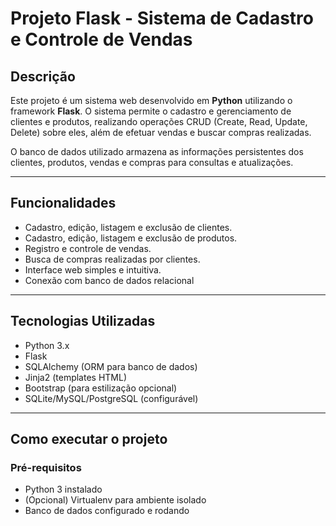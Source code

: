# Projeto Flask - Sistema de Cadastro e Controle de Vendas

## Descrição

Este projeto é um sistema web desenvolvido em **Python** utilizando o framework **Flask**. O sistema permite o cadastro e gerenciamento de clientes e produtos, realizando operações CRUD (Create, Read, Update, Delete) sobre eles, além de efetuar vendas e buscar compras realizadas.

O banco de dados utilizado armazena as informações persistentes dos clientes, produtos, vendas e compras para consultas e atualizações.

---

## Funcionalidades

- Cadastro, edição, listagem e exclusão de clientes.
- Cadastro, edição, listagem e exclusão de produtos.
- Registro e controle de vendas.
- Busca de compras realizadas por clientes.
- Interface web simples e intuitiva.
- Conexão com banco de dados relacional 

---

## Tecnologias Utilizadas

- Python 3.x
- Flask
- SQLAlchemy (ORM para banco de dados)
- Jinja2 (templates HTML)
- Bootstrap (para estilização opcional)
- SQLite/MySQL/PostgreSQL (configurável)

---

## Como executar o projeto

### Pré-requisitos

- Python 3 instalado
- (Opcional) Virtualenv para ambiente isolado
- Banco de dados configurado e rodando


